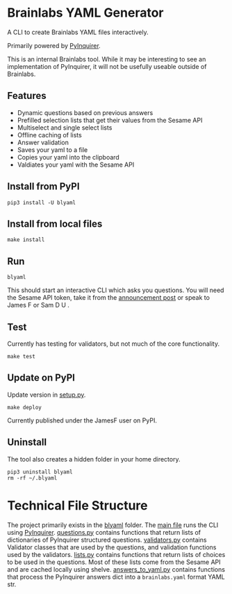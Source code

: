 # Brainlabs YAML Generator

A CLI to create Brainlabs YAML files interactively.

Primarily powered by [PyInquirer](https://github.com/CITGuru/PyInquirer).

This is an internal Brainlabs tool. While it may be interesting to see an implementation of PyInquirer, it will not be usefully useable outside of Brainlabs.

## Features
- Dynamic questions based on previous answers
- Prefilled selection lists that get their values from the Sesame API
- Multiselect and single select lists
- Offline caching of lists
- Answer validation
- Saves your yaml to a file
- Copies your yaml into the clipboard
- Valdiates your yaml with the Sesame API

## Install from PyPI
```shell
pip3 install -U blyaml
```

## Install from local files
```
make install
```

## Run
```
blyaml
```

This should start an interactive CLI which asks you questions.
You will need the Sesame API token, take it from the [announcement post](https://brainlabsdigital.slack.com/archives/G8QSQ2VL1/p1570799465004300) or speak to James F or Sam D U .

## Test

Currently has testing for validators, but not much of the core functionality.
```shell
make test
```

## Update on PyPI

Update version in [setup.py](setup.py).
```shell
make deploy
```
Currently published under the JamesF user on PyPI.

## Uninstall

The tool also creates a hidden folder in your home directory.
```shell
pip3 uninstall blyaml
rm -rf ~/.blyaml
```

# Technical File Structure

The project primarily exists in the [blyaml](blyaml) folder.
The [main file](blyaml/main.py) runs the CLI using [PyInquirer](https://github.com/CITGuru/PyInquirer).
[questions.py](blyaml/questions.py) contains functions that return lists of dictionaries of PyInquirer structured questions.
[validators.py](blyaml/validators.py) contains Validator classes that are used by the questions, and validation functions used by the validators.
[lists.py](blyaml/lists.py) contains functions that return lists of choices to be used in the questions. Most of these lists come from the Sesame API and are cached locally using shelve.
[answers_to_yaml.py](blyaml/answers_to_yaml.py) contains functions that process the PyInquirer answers dict into a `brainlabs.yaml` format YAML str.
